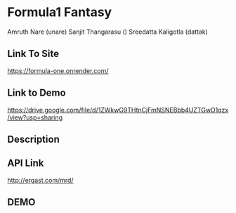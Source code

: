 # Formula1 Fantasy
Amruth Nare (unare)
Sanjit Thangarasu ()
Sreedatta Kaligotla (dattak) 

## Link To Site
https://formula-one.onrender.com/
## Link to Demo
https://drive.google.com/file/d/1ZWkwG9THtnCjFmNSNEBbb4UZTGwO1qzx/view?usp=sharing
## Description

## API Link
http://ergast.com/mrd/


## DEMO
